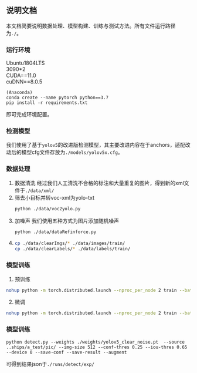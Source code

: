 ## 说明文档
本文档简要说明数据处理、模型构建、训练与测试方法。所有文件运行路径为`./`。

### 运行环境
Ubuntu1804LTS   
3090*2  
CUDA==11.0   
cuDNN==8.0.5   

```shell
(Anaconda)
conda create --name pytorch python==3.7
pip install -r requirements.txt
```
即可完成环境配置。

### 检测模型
我们使用了基于`yolov5`的改进版检测模型，其主要改进内容在于anchors，适配改动后的模型cfg文件存放为`./models/yolov5x.cfg`。

### 数据处理
1. 数据清洗
   经过我们人工清洗不合格的标注和大量重复的图片，得到新的xml文件于`./data/xml/`
2. 筛去小目标并转voc-xml为yolo-txt
   ```bash 
   python ./data/voc2yolo.py
   ```
3. 加噪声
   我们使用五种方式为图片添加随机噪声
   ```bash 
   python ./data/dataRefinforce.py
   ```
4. 
   ```bash
   cp ./data/clearImgs/* ./data/images/train/
   cp ./data/clearLabels/* ./data/labels/train/
   ```

### 模型训练
1. 预训练
```bash
nohup python -m torch.distributed.launch --nproc_per_node 2 train --batch-size 24 --img-size 512 --epochs 200 --data ./data/clear_voc.yaml  --weights '' --hyp ./data/hyp.scratch.yaml --notest --cache --multi-scale > pretrain.log &  
```
2. 微调 
```bash
nohup python -m torch.distributed.launch --nproc_per_node 2 train --batch-size 24 --img-size 512 --epochs 200 --data ./data/clear_voc.yaml  --weights ./runs/train/exp/weights/best.pt --hyp ./data/hyp.finetune.yaml --notest --cache --multi-scale > finetune.log &  
```

### 模型训练
```
python detect.py --weights ./weights/yolov5_clear_noise.pt  --source ..ships/a_test/pic/ --img-size 512 --conf-thres 0.25 --iou-thres 0.65 --device 0 --save-conf --save-result --augment 
```
可得到结果json于`./runs/detect/exp/`